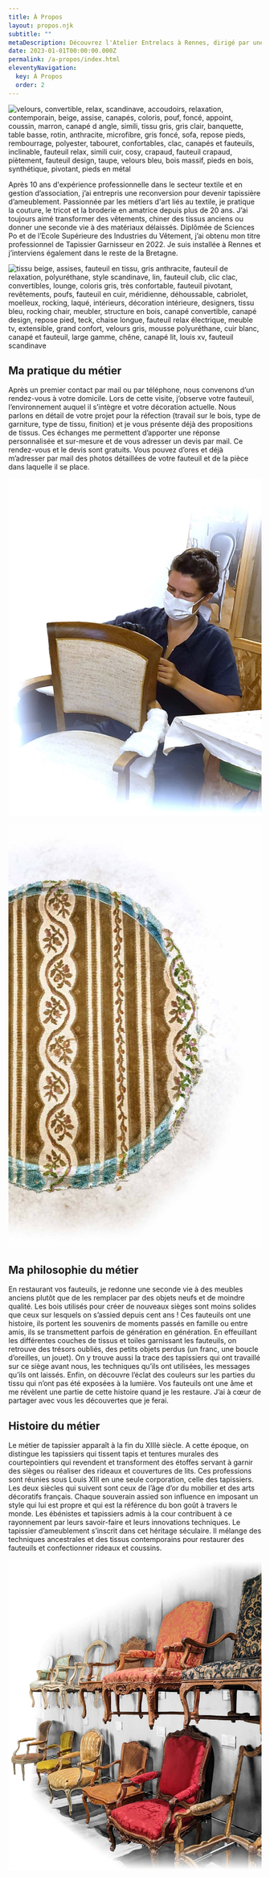 ```yaml
---
title: À Propos
layout: propos.njk
subtitle: ""
metaDescription: Découvrez l'Atelier Entrelacs à Rennes, dirigé par une tapissière d'ameublement passionnée avec plus de 10 ans d'expérience. Spécialisée dans la restauration et la rénovation de fauteuils et canapés, elle donne une seconde vie à vos meubles anciens en utilisant des techniques traditionnelles et contemporaines. Que vous soyez à la recherche d'un style scandinave, contemporain ou vintage, bénéficiez d'un devis gratuit et d'un service sur-mesure pour un intérieur unique et confortable. Service disponible dans toute la Bretagne.
date: 2023-01-01T00:00:00.000Z
permalink: /a-propos/index.html
eleventyNavigation:
  key: À Propos
  order: 2
---
```

<section>
<div class="col">

![velours, convertible, relax, scandinave, accoudoirs, relaxation, contemporain, beige, assise, canapés, coloris, pouf, foncé, appoint, coussin, marron, canapé d angle, simili, tissu gris, gris clair, banquette, table basse, rotin, anthracite, microfibre, gris foncé, sofa, repose pieds, rembourrage, polyester, tabouret, confortables, clac, canapés et fauteuils, inclinable, fauteuil relax, simili cuir, cosy, crapaud, fauteuil crapaud, piètement, fauteuil design, taupe, velours bleu, bois massif, pieds en bois, synthétique, pivotant, pieds en métal](/src/assets/img/portrait-3.jpg "Fern")
</div>

<article>

Après 10 ans d'expérience professionnelle dans le secteur textile et en gestion d’association, j’ai entrepris une reconversion pour devenir tapissière d’ameublement.
Passionnée par les métiers d'art liés au textile, je pratique la couture, le tricot et la broderie en amatrice depuis plus de 20 ans.
J’ai toujours aimé transformer des vêtements, chiner des tissus anciens ou donner une seconde vie à des matériaux délaissés.
Diplômée de Sciences Po et de l’Ecole Supérieure des Industries du Vêtement, j’ai obtenu mon titre professionnel de Tapissier Garnisseur en 2022.
Je suis installée à Rennes et j’interviens également dans le reste de la Bretagne.
</article>

<div class="col">

![tissu beige, assises, fauteuil en tissu, gris anthracite, fauteuil de relaxation, polyuréthane, style scandinave, lin, fauteuil club, clic clac, convertibles, lounge, coloris gris, très confortable, fauteuil pivotant, revêtements, poufs, fauteuil en cuir, méridienne, déhoussable, cabriolet, moelleux, rocking, laqué, intérieurs, décoration intérieure, designers, tissu bleu, rocking chair, meubler, structure en bois, canapé convertible, canapé design, repose pied, teck, chaise longue, fauteuil relax électrique, meuble tv, extensible, grand confort, velours gris, mousse polyuréthane, cuir blanc, canapé et fauteuil, large gamme, chêne, canapé lit, louis xv, fauteuil scandinave](/src/assets/img/volt.png "Fern")
</div>
</section>
<section>
<div class="col">
</div>

<article>

## Ma pratique du métier
Après un premier contact par mail ou par téléphone, nous convenons d’un rendez-vous à votre domicile. Lors de cette visite, j’observe votre fauteuil, l’environnement auquel il s’intègre et votre décoration actuelle.
Nous parlons en détail de votre projet pour la réfection (travail sur le bois, type de garniture, type de tissu, finition) et je vous présente déjà des propositions de tissus.
Ces échanges me permettent d’apporter une réponse personnalisée et sur-mesure et de vous adresser un devis par mail.
Ce rendez-vous et le devis sont gratuits.
Vous pouvez d’ores et déjà m’adresser par mail des photos détaillées de votre fauteuil et de la pièce dans laquelle il se place.
</article>

<div class="col">

![fauteuil chesterfield, fauteuil cabriolet, fauteuils de relaxation, releveur, finitions, petit fauteuil, angle gauche, filter, turquoise, angle réversible, têtières, cuir synthétique, chesterfield, habitat et jardin, canapé d angle réversible, nordique, vieilli, canapé droit, style rétro, canapé en tissu, chateau d ax, design contemporain, bultex, design moderne, louis xvi, hêtre, cuir noir](/src/assets/img/atelier-1.jpg "Fern")
</div>
</section>
<section>
<div class="col">

![rapido, revêtement en tissu, fauteuil vintage, tiroirs, velours vert, gigogne, tissu velours, livraison incluse, roulettes, housses, moutarde, sobres, dossier haut, sofas, bleu canard, nombreux modèles, fauteuils design, épurées, chiné, cuir gris, acheter un fauteuil, nombreux coloris, salon design, canapé de relaxation, objets déco, garnissage, canapés d angle](/src/assets/img/medaillon-2-1.jpg "Fern")
</div>

<article>

## Ma philosophie du métier
En restaurant vos fauteuils, je redonne une seconde vie à des meubles anciens plutôt que de les remplacer par des objets neufs et de moindre qualité.
Les bois utilisés pour créer de nouveaux sièges sont moins solides que ceux sur lesquels on s’assied depuis cent ans !
Ces fauteuils ont une histoire, ils portent les souvenirs de moments passés en famille ou entre amis, ils se transmettent parfois de génération en génération.
En effeuillant les différentes couches de tissus et toiles garnissant les fauteuils, on retrouve des trésors oubliés, des petits objets perdus (un franc, une boucle d’oreilles, un jouet).
On y trouve aussi la trace des tapissiers qui ont travaillé sur ce siège avant nous, les techniques qu’ils ont utilisées, les messages qu’ils ont laissés.
Enfin, on découvre l’éclat des couleurs sur les parties du tissu qui n’ont pas été exposées à la lumière.
Vos fauteuils ont une âme et me révèlent une partie de cette histoire quand je les restaure. J’ai à cœur de partager avec vous les découvertes que je ferai.
</article>

<div class="col">
</div>
</section>
<section>
<div class="col">
</div>

<article>

## Histoire du métier
Le métier de tapissier apparaît à la fin du XIIIè siècle. A cette époque, on distingue les tapissiers qui tissent tapis et tentures murales des courtepointiers qui revendent et transforment des étoffes servant à garnir des sièges ou réaliser des rideaux et couvertures de lits.
Ces professions sont réunies sous Louis XIII en une seule corporation, celle des tapissiers.
Les deux siècles qui suivent sont ceux de l’âge d’or du mobilier et des arts décoratifs français. Chaque souverain assied son influence en imposant un style qui lui est propre et qui est la référence du bon goût à travers le monde. Les ébénistes et tapissiers admis à la cour contribuent à ce rayonnement par leurs savoir-faire et leurs innovations techniques.
Le tapissier d’ameublement s’inscrit dans cet héritage séculaire. Il mélange des techniques ancestrales et des tissus contemporains pour restaurer des fauteuils et confectionner rideaux et coussins.
</article>

<div class="col">

![designer, banquettes, ensemble canapé, meubles de salon, canapés lits, ergonomique, commode, trois places, maison du convertible, mobilier design, velours noir, grand canapé, relevable, panoramique, vaisselier, massant, cuir marron, chaise de bureau, chambre d enfant, inclinables, chambre à coucher, sobre, canapés design, autour d une table, ressorts, fauteuil moderne, canapés en tissu](/src/assets/img/musee-2.jpg "Fern")
</div>
</section>